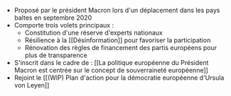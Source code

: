 - Proposé par le président Macron lors d'un déplacement dans les pays baltes en septembre 2020
- Comporte trois volets principaux :
	- Constitution d'une réserve d'experts nationaux
    - Résilience à la [[Désinformation]] pour favoriser la participation
    - Rénovation des règles de financement des partis européens pour plus de transparence
- S'inscrit dans le cadre de : [[La politique européenne du Président Macron est centrée sur le concept de souverraineté européenne]]
- Rejoint le [[(WIP) Plan d'action pour la démocratie européenne d'Ursula von Leyen]]